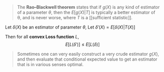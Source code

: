 >The **Rao–Blackwell theorem** states that if $g(X)$ is any kind of estimator of a parameter $\theta$, then the $E[g(X)|T]$ is typically a better estimator of θ, and is never worse, where $T$ is a [[sufficient statistic]]. 

Let $\delta(X)$ be an estimator of parameter $\theta$,
Let $\delta'(X)=E[\delta(X)|T(X)]$

Then for all **convex Loss function** $L$,
$$
	E[L(\delta')]\le E[L(\delta)]
$$

>Sometimes one can very easily construct a very crude estimator $g(X)$, and then evaluate that conditional expected value to get an estimator that is in various senses optimal.